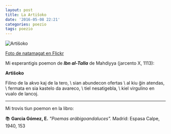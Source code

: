 ```yaml
---
layout: post
title: La Artiŝoko
date: '2016-05-08 22:21'
categories: poezio
tags: poezio
---
```


![Artiŝoko](https://c2.staticflickr.com/4/3352/3408011594_28c713032f.jpg)

[Foto de natamagat en Flickr][1]

Mi esperantigis poemon de ***Ibn al-Talla*** de Mahdiyya (jarcento X, 1113):

**Artiŝoko**

Filino de la akvo kaj de la tero, \\
sian abundecon ofertas \\
al kiu ĝin atendas, \\
fermata en sia kastelo da avareco, \\
tiel nesatigebla, \\
kiel virgulino en vualo de lancoj.

--------
Mi trovis tiun poemon en la libro:

:books:
**Garcia Gómez, E.** *"Poemas arábigoandaluces".* Madrid: Espasa Calpe, 1940, 153

[1]: https://www.flickr.com/photos/natamagat/3408011594/
